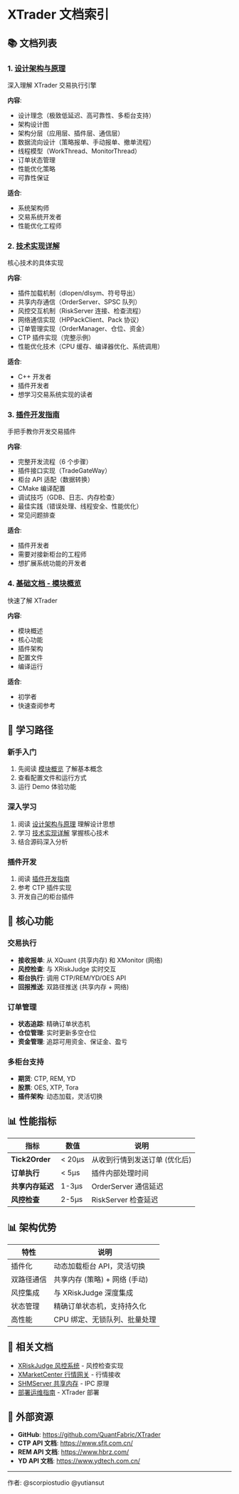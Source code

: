 # XTrader 文档索引

## 📚 文档列表

### 1. [设计架构与原理](01_DesignArchitecture.md)
深入理解 XTrader 交易执行引擎

**内容**:
- 设计理念（极致低延迟、高可靠性、多柜台支持）
- 架构设计图
- 架构分层（应用层、插件层、通信层）
- 数据流向设计（策略报单、手动报单、撤单流程）
- 线程模型（WorkThread、MonitorThread）
- 订单状态管理
- 性能优化策略
- 可靠性保证

**适合**:
- 系统架构师
- 交易系统开发者
- 性能优化工程师

### 2. [技术实现详解](02_TechnicalImplementation.md)
核心技术的具体实现

**内容**:
- 插件加载机制（dlopen/dlsym、符号导出）
- 共享内存通信（OrderServer、SPSC 队列）
- 风控交互机制（RiskServer 连接、检查流程）
- 网络通信实现（HPPackClient、Pack 协议）
- 订单管理实现（OrderManager、仓位、资金）
- CTP 插件实现（完整示例）
- 性能优化技术（CPU 缓存、编译器优化、系统调用）

**适合**:
- C++ 开发者
- 插件开发者
- 想学习交易系统实现的读者

### 3. [插件开发指南](03_PluginDevelopment.md)
手把手教你开发交易插件

**内容**:
- 完整开发流程（6 个步骤）
- 插件接口实现（TradeGateWay）
- 柜台 API 适配（数据转换）
- CMake 编译配置
- 调试技巧（GDB、日志、内存检查）
- 最佳实践（错误处理、线程安全、性能优化）
- 常见问题排查

**适合**:
- 插件开发者
- 需要对接新柜台的工程师
- 想扩展系统功能的开发者

### 4. [基础文档 - 模块概览](../XTrader.md)
快速了解 XTrader

**内容**:
- 模块概述
- 核心功能
- 插件架构
- 配置文件
- 编译运行

**适合**:
- 初学者
- 快速查阅参考

## 🎯 学习路径

### 新手入门
1. 先阅读 [模块概览](../XTrader.md) 了解基本概念
2. 查看配置文件和运行方式
3. 运行 Demo 体验功能

### 深入学习
1. 阅读 [设计架构与原理](01_DesignArchitecture.md) 理解设计思想
2. 学习 [技术实现详解](02_TechnicalImplementation.md) 掌握核心技术
3. 结合源码深入分析

### 插件开发
1. 阅读 [插件开发指南](03_PluginDevelopment.md)
2. 参考 CTP 插件实现
3. 开发自己的柜台插件

## 🎯 核心功能

### 交易执行
- **接收报单**: 从 XQuant (共享内存) 和 XMonitor (网络)
- **风控检查**: 与 XRiskJudge 实时交互
- **柜台执行**: 调用 CTP/REM/YD/OES API
- **回报推送**: 双路径推送 (共享内存 + 网络)

### 订单管理
- **状态追踪**: 精确订单状态机
- **仓位管理**: 实时更新多空仓位
- **资金管理**: 追踪可用资金、保证金、盈亏

### 多柜台支持
- **期货**: CTP, REM, YD
- **股票**: OES, XTP, Tora
- **插件架构**: 动态加载，灵活切换

## 📊 性能指标

| 指标 | 数值 | 说明 |
|------|------|------|
| **Tick2Order** | < 20μs | 从收到行情到发送订单 (优化后) |
| **订单执行** | < 5μs | 插件内部处理时间 |
| **共享内存延迟** | 1-3μs | OrderServer 通信延迟 |
| **风控检查** | 2-5μs | RiskServer 检查延迟 |

## 📊 架构优势

| 特性 | 说明 |
|------|------|
| 插件化 | 动态加载柜台 API，灵活切换 |
| 双路径通信 | 共享内存 (策略) + 网络 (手动) |
| 风控集成 | 与 XRiskJudge 深度集成 |
| 状态管理 | 精确订单状态机，支持持久化 |
| 高性能 | CPU 绑定、无锁队列、批量处理 |

## 📖 相关文档

- [XRiskJudge 风控系统](../XRiskJudge/README.md) - 风控检查实现
- [XMarketCenter 行情网关](../XMarketCenter/README.md) - 行情接收
- [SHMServer 共享内存](../SHMServer/01_Architecture.md) - IPC 原理
- [部署运维指南](../../deployment/DeploymentGuide.md) - XTrader 部署

## 🔗 外部资源

- **GitHub**: https://github.com/QuantFabric/XTrader
- **CTP API 文档**: https://www.sfit.com.cn/
- **REM API 文档**: https://www.hbrz.com/
- **YD API 文档**: https://www.ydtech.com.cn/

---
作者: @scorpiostudio @yutiansut
